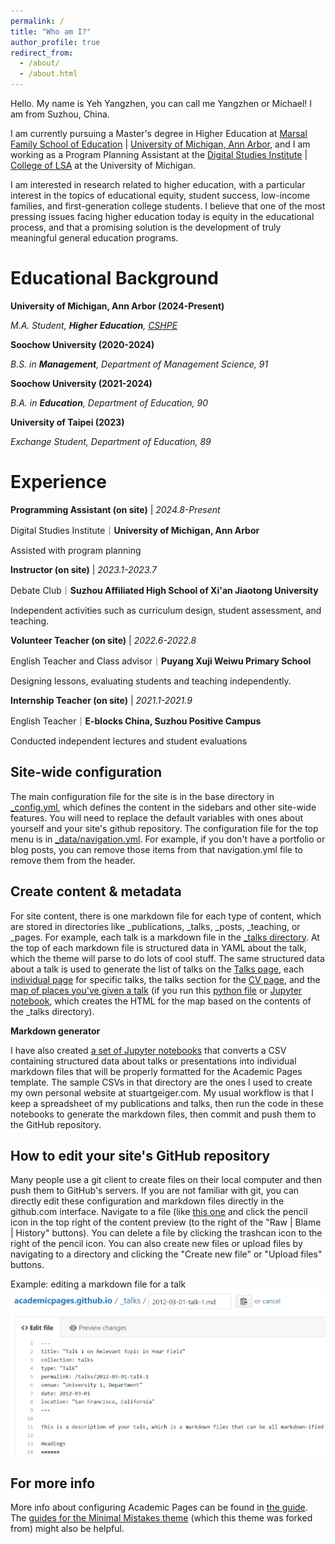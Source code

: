 ```yaml
---
permalink: /
title: "Who am I?"
author_profile: true
redirect_from: 
  - /about/
  - /about.html
---
```


Hello. My name is Yeh Yangzhen, you can call me Yangzhen or Michael! I am from Suzhou, China. 

I am currently pursuing a Master's degree in Higher Education at [Marsal Family School of Education](https://marsal.umich.edu/) |  [University of Michigan, Ann Arbor](https://umich.edu/), and I am working as a Program Planning Assistant at the [Digital Studies Institute](https://www.digitalstudies.umich.edu/) | [College of LSA](https://lsa.umich.edu/) at the University of Michigan. 

I am interested in research related to higher education, with a particular interest in the topics of educational equity, student success, low-income families, and first-generation college students. I believe that one of the most pressing issues facing higher education today is equity in the educational process, and that a promising solution is the development of truly meaningful general education programs.

Educational Background
======
**University of Michigan, Ann Arbor (2024-Present)**

_M.A. Student, **Higher Education**, [CSHPE](https://marsal.umich.edu/academics-admissions/cshpe)_


**Soochow University (2020-2024)**

_B.S. in **Management**, Department of Management Science, 91_


**Soochow University (2021-2024)**

_B.A. in **Education**, Department of Education, 90_


**University of Taipei (2023)**

_Exchange Student, Department of Education, 89_

Experience
======
**Programming Assistant (on site)** | _2024.8-Present_

Digital Studies Institute｜**University of Michigan, Ann Arbor**

Assisted with program planning

**Instructor (on site)** | _2023.1-2023.7_

Debate Club｜**Suzhou Affiliated High School of Xi'an Jiaotong University**

Independent activities such as curriculum design, student assessment, and teaching.

**Volunteer Teacher (on site)** | _2022.6-2022.8_

English Teacher and Class advisor｜**Puyang Xuji Weiwu Primary School**

Designing lessons, evaluating students and teaching independently.

**Internship Teacher (on site)** | _2021.1-2021.9_

English Teacher｜**E-blocks China, Suzhou Positive Campus**

Conducted independent lectures and student evaluations

Site-wide configuration
------
The main configuration file for the site is in the base directory in [_config.yml](https://github.com/academicpages/academicpages.github.io/blob/master/_config.yml), which defines the content in the sidebars and other site-wide features. You will need to replace the default variables with ones about yourself and your site's github repository. The configuration file for the top menu is in [_data/navigation.yml](https://github.com/academicpages/academicpages.github.io/blob/master/_data/navigation.yml). For example, if you don't have a portfolio or blog posts, you can remove those items from that navigation.yml file to remove them from the header. 

Create content & metadata
------
For site content, there is one markdown file for each type of content, which are stored in directories like _publications, _talks, _posts, _teaching, or _pages. For example, each talk is a markdown file in the [_talks directory](https://github.com/academicpages/academicpages.github.io/tree/master/_talks). At the top of each markdown file is structured data in YAML about the talk, which the theme will parse to do lots of cool stuff. The same structured data about a talk is used to generate the list of talks on the [Talks page](https://academicpages.github.io/talks), each [individual page](https://academicpages.github.io/talks/2012-03-01-talk-1) for specific talks, the talks section for the [CV page](https://academicpages.github.io/cv), and the [map of places you've given a talk](https://academicpages.github.io/talkmap.html) (if you run this [python file](https://github.com/academicpages/academicpages.github.io/blob/master/talkmap.py) or [Jupyter notebook](https://github.com/academicpages/academicpages.github.io/blob/master/talkmap.ipynb), which creates the HTML for the map based on the contents of the _talks directory).

**Markdown generator**

I have also created [a set of Jupyter notebooks](https://github.com/academicpages/academicpages.github.io/tree/master/markdown_generator
) that converts a CSV containing structured data about talks or presentations into individual markdown files that will be properly formatted for the Academic Pages template. The sample CSVs in that directory are the ones I used to create my own personal website at stuartgeiger.com. My usual workflow is that I keep a spreadsheet of my publications and talks, then run the code in these notebooks to generate the markdown files, then commit and push them to the GitHub repository.

How to edit your site's GitHub repository
------
Many people use a git client to create files on their local computer and then push them to GitHub's servers. If you are not familiar with git, you can directly edit these configuration and markdown files directly in the github.com interface. Navigate to a file (like [this one](https://github.com/academicpages/academicpages.github.io/blob/master/_talks/2012-03-01-talk-1.md) and click the pencil icon in the top right of the content preview (to the right of the "Raw | Blame | History" buttons). You can delete a file by clicking the trashcan icon to the right of the pencil icon. You can also create new files or upload files by navigating to a directory and clicking the "Create new file" or "Upload files" buttons. 

Example: editing a markdown file for a talk
![Editing a markdown file for a talk](/images/editing-talk.png)

For more info
------
More info about configuring Academic Pages can be found in [the guide](https://academicpages.github.io/markdown/). The [guides for the Minimal Mistakes theme](https://mmistakes.github.io/minimal-mistakes/docs/configuration/) (which this theme was forked from) might also be helpful.
